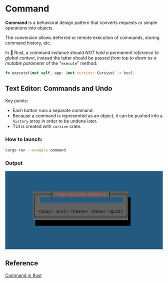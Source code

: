 # Command
**Command** is a behavioral design pattern that converts requests or simple operations into objects.

The conversion allows deferred or remote execution of commands, storing command history, etc.

In 🦀 Rust, a command instance should *NOT hold a permanent reference to global context*, instead the latter should be 
passed *from top to down as a mutable parameter* of the "`execute`" method:

```rust
fn execute(&mut self, app: &mut cursive::Cursive) -> bool;
```


## Text Editor: Commands and Undo
Key points:
- Each button runs a separate command.
- Because a command is represented as an object, it can be pushed into a `history` array in order to be undone later.
- TUI is created with `cursive` crate.

### How to launch:

```bash
cargo run --example command
```

### Output
![Text Editor screenshot](../../../../../assets/output_of_example_command.png)



## Reference
[Command in Rust](https://refactoring.guru/design-patterns/command/rust/example)
